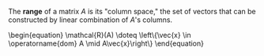 The **range** of a matrix $A$ is its "column space," the set of vectors that can be constructed by linear combination of $A$'s columns.

\begin{equation}
\mathcal{R}(A) \doteq \left\\{\vec{x} \in \operatorname{dom} A \mid A\vec{x}\right\\}
\end{equation}